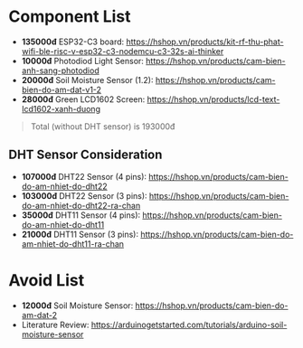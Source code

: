 # Component List

- **135000đ** ESP32-C3 board: <https://hshop.vn/products/kit-rf-thu-phat-wifi-ble-risc-v-esp32-c3-nodemcu-c3-32s-ai-thinker>
- **10000đ** Photodiod Light Sensor: <https://hshop.vn/products/cam-bien-anh-sang-photodiod>
- **20000đ** Soil Moisture Sensor (1.2): <https://hshop.vn/products/cam-bien-do-am-dat-v1-2>
- **28000đ** Green LCD1602 Screen: <https://hshop.vn/products/lcd-text-lcd1602-xanh-duong>

> Total (without DHT sensor) is 193000đ

## DHT Sensor Consideration

- **107000đ** DHT22 Sensor (4 pins): <https://hshop.vn/products/cam-bien-do-am-nhiet-do-dht22>
- **103000đ** DHT22 Sensor (3 pins): <https://hshop.vn/products/cam-bien-do-am-nhiet-do-dht22-ra-chan>
- **35000đ** DHT11 Sensor (4 pins): <https://hshop.vn/products/cam-bien-do-am-nhiet-do-dht11>
- **21000đ** DHT11 Sensor (3 pins): <https://hshop.vn/products/cam-bien-do-am-nhiet-do-dht11-ra-chan>

# Avoid List

- **12000đ** Soil Moisture Sensor: <https://hshop.vn/products/cam-bien-do-am-dat-2>
- Literature Review: <https://arduinogetstarted.com/tutorials/arduino-soil-moisture-sensor>
